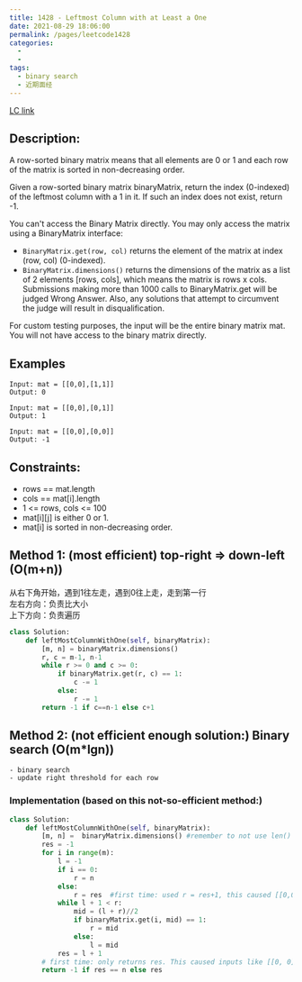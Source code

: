 ```yaml
---
title: 1428 - Leftmost Column with at Least a One
date: 2021-08-29 18:06:00
permalink: /pages/leetcode1428
categories:
  - 
  - 
tags:
  - binary search
  - 近期面经
---
```

[LC link](https://leetcode.com/problems/leftmost-column-with-at-least-a-one/solution/)

## Description:
A row-sorted binary matrix means that all elements are 0 or 1 and each row of the matrix is sorted in non-decreasing order.

Given a row-sorted binary matrix binaryMatrix, return the index (0-indexed) of the leftmost column with a 1 in it. If such an index does not exist, return -1.

You can't access the Binary Matrix directly. You may only access the matrix using a BinaryMatrix interface:

- `BinaryMatrix.get(row, col)` returns the element of the matrix at index (row, col) (0-indexed).
- `BinaryMatrix.dimensions()` returns the dimensions of the matrix as a list of 2 elements [rows, cols], which means the matrix is rows x cols.
Submissions making more than 1000 calls to BinaryMatrix.get will be judged Wrong Answer. Also, any solutions that attempt to circumvent the judge will result in disqualification.

For custom testing purposes, the input will be the entire binary matrix mat. You will not have access to the binary matrix directly.


## Examples
```
Input: mat = [[0,0],[1,1]]
Output: 0

Input: mat = [[0,0],[0,1]]
Output: 1

Input: mat = [[0,0],[0,0]]
Output: -1
```
## Constraints:
- rows == mat.length
- cols == mat[i].length
- 1 <= rows, cols <= 100
- mat[i][j] is either 0 or 1.
- mat[i] is sorted in non-decreasing order.



## Method 1: (most efficient) top-right => down-left (O(m+n))
从右下角开始，遇到1往左走，遇到0往上走，走到第一行  
左右方向：负责比大小  
上下方向：负责遍历  

```python
class Solution:
    def leftMostColumnWithOne(self, binaryMatrix):
        [m, n] = binaryMatrix.dimensions()
        r, c = m-1, n-1
        while r >= 0 and c >= 0:
            if binaryMatrix.get(r, c) == 1:
                c -= 1
            else:
                r -= 1
        return -1 if c==n-1 else c+1
```




## Method 2: (not efficient enough solution:) Binary search (O(m*lgn))
    - binary search
    - update right threshold for each row

### Implementation (based on this not-so-efficient method:)
```python
class Solution:
    def leftMostColumnWithOne(self, binaryMatrix):
        [m, n] =  binaryMatrix.dimensions() #remember to not use len() here.
        res = -1
        for i in range(m):
            l = -1
            if i == 0:
                r = n
            else:
                r = res  #first time: used r = res+1, this caused [[0,0], [0, 0]] here has r = 3, exceeding bounds.
            while l + 1 < r:
                mid = (l + r)//2
                if binaryMatrix.get(i, mid) == 1:
                    r = mid
                else:
                    l = mid
            res = l + 1
        # first time: only returns res. This caused inputs like [[0, 0], [0, 0]] to return 2
        return -1 if res == n else res
```
